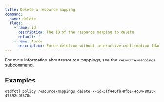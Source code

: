 ```yaml
---
title: Delete a resource mapping
command:
  name: delete
  flags:
    - name: id
      description: The ID of the resource mapping to delete
      default: ''
    - name: force
      description: Force deletion without interactive confirmation (dangerous)
---
```


For more information about resource mappings, see the `resource-mappings` subcommand.

## Examples

```shell
otdfctl policy resource-mappings delete --id=3ff446fb-8fb1-4c04-8023-47592c90370c
```

